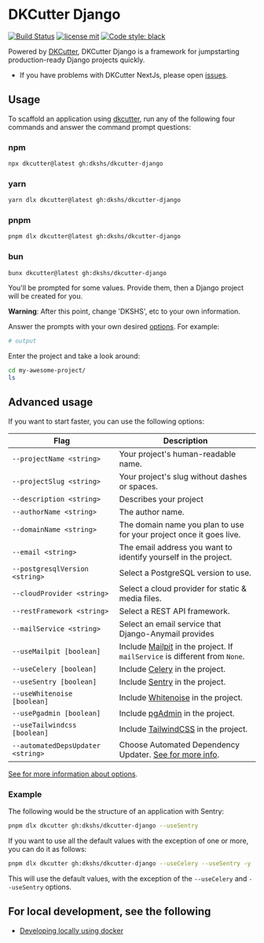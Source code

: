 # DKCutter Django

[![Build Status](https://img.shields.io/github/actions/workflow/status/dkshs/dkcutter-django/ci.yml?branch=main)](https://github.com/dkshs/dkcutter-django/actions/workflows/ci.yml?query=branch%3Amain)
[![license mit](https://img.shields.io/badge/licence-MIT-56BEB8)](LICENSE)
[![Code style: black](https://img.shields.io/badge/code%20style-black-000000.svg)](https://github.com/ambv/black)

Powered by [DKCutter](https://github.com/dkshs/dkcutter), DKCutter Django is a framework for jumpstarting production-ready Django projects quickly.

- If you have problems with DKCutter NextJs, please open [issues](https://github.com/dkshs/dkcutter-django/issues/new).

## Usage

To scaffold an application using [dkcutter](https://github.com/dkshs/dkcutter), run any of the following four commands and answer the command prompt questions:

### npm

```bash
npx dkcutter@latest gh:dkshs/dkcutter-django
```

### yarn

```bash
yarn dlx dkcutter@latest gh:dkshs/dkcutter-django
```

### pnpm

```bash
pnpm dlx dkcutter@latest gh:dkshs/dkcutter-django
```

### bun

```bash
bunx dkcutter@latest gh:dkshs/dkcutter-django
```

You'll be prompted for some values. Provide them, then a Django project will be created for you.

**Warning**: After this point, change 'DKSHS', etc to your own information.

Answer the prompts with your own desired [options][options-url]. For example:

```bash
# output
```

Enter the project and take a look around:

```bash
cd my-awesome-project/
ls
```

## Advanced usage

If you want to start faster, you can use the following options:

| Flag                              | Description                                                                               |
| --------------------------------- | ----------------------------------------------------------------------------------------- |
| `--projectName <string>`          | Your project's human-readable name.                                                       |
| `--projectSlug <string>`          | Your project's slug without dashes or spaces.                                             |
| `--description <string>`          | Describes your project                                                                    |
| `--authorName <string>`           | The author name.                                                                          |
| `--domainName <string>`           | The domain name you plan to use for your project once it goes live.                       |
| `--email <string>`                | The email address you want to identify yourself in the project.                           |
| `--postgresqlVersion <string>`    | Select a PostgreSQL version to use.                                                       |
| `--cloudProvider <string>`        | Select a cloud provider for static & media files.                                         |
| `--restFramework <string>`        | Select a REST API framework.                                                              |
| `--mailService <string>`          | Select an email service that Django-Anymail provides                                      |
| `--useMailpit [boolean]`          | Include [Mailpit][mailpit-url] in the project. If `mailService` is different from `None`. |
| `--useCelery [boolean]`           | Include [Celery](https://github.com/celery/celery) in the project.                        |
| `--useSentry [boolean]`           | Include [Sentry](https://github.com/getsentry/sentry) in the project.                     |
| `--useWhitenoise [boolean]`       | Include [Whitenoise](https://github.com/evansd/whitenoise) in the project.                |
| `--usePgadmin [boolean]`          | Include [pgAdmin](https://www.pgadmin.org/) in the project.                               |
| `--useTailwindcss [boolean]`      | Include [TailwindCSS](https://tailwindcss.com/) in the project.                           |
| `--automatedDepsUpdater <string>` | Choose Automated Dependency Updater. [See for more info][options-url].                    |

[mailpit-url]: https://github.com/axllent/mailpit/

[See for more information about options][options-url].

### Example

The following would be the structure of an application with Sentry:

```bash
pnpm dlx dkcutter gh:dkshs/dkcutter-django --useSentry
```

If you want to use all the default values with the exception of one or more, you can do it as follows:

```bash
pnpm dlx dkcutter gh:dkshs/dkcutter-django --useCelery --useSentry -y
```

This will use the default values, with the exception of the `--useCelery` and `--useSentry` options.

## For local development, see the following

- [Developing locally using docker](./docs/developing-locally-docker.md)

[options-url]: ./docs/project-generation-options.md
